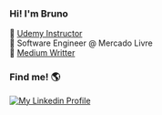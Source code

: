 ### Hi! I'm Bruno

📖 [Udemy Instructor](https://www.udemy.com/user/bruno-benicio-do-nascimento/) <br>
🚀 Software Engineer @ Mercado Livre<br>
📝 [Medium Writter](https://bruno-benicio.medium.com/) <br>


### Find me! 🌎

[![My Linkedin Profile](https://i0.wp.com/futurebehind.com/wp-content/uploads/2016/06/linkedin-logo-reduzido.png?resize=50%2C50)](https://www.linkedin.com/in/brunobnascimento/)
